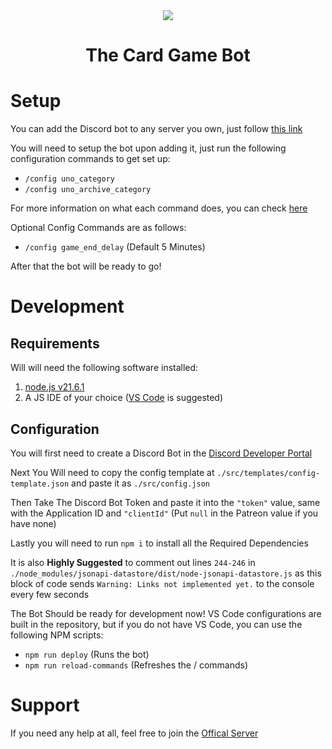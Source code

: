 <center>
<img src="https://cdn.discordapp.com/avatars/1074903898910892043/036a5e747eb563ba7bce9d1c7fa4d3b3.webp"></img>
<h1>The Card Game Bot</h1>
</center>

# Setup
You can add the Discord bot to any server you own, just follow [this link](https://discord.com/oauth2/authorize?client_id=1074903898910892043&permissions=360777583632&scope=bot)

You will need to setup the bot upon adding it, just run the following configuration commands to get set up:
- `/config uno_category`
- `/config uno_archive_category`

For more information on what each command does, you can check [here](https://github.com/JMTNTBANG/The-Card-Game-Bot/wiki/UNO#config-commands)

Optional Config Commands are as follows:
- `/config game_end_delay` (Default 5 Minutes)

After that the bot will be ready to go!

# Development
## Requirements
Will will need the following software installed:
1. [node.js v21.6.1](https://github.com/nvm-sh/nvm?tab=readme-ov-file#installing-and-updating)
2. A JS IDE of your choice ([VS Code](https://code.visualstudio.com/) is suggested)

## Configuration
You will first need to create a Discord Bot in the [Discord Developer Portal](https://discord.com/developers)

Next You Will need to copy the config template at `./src/templates/config-template.json` and paste it as `./src/config.json`

Then Take The Discord Bot Token and paste it into the `"token"` value, same with the Application ID and `"clientId"` (Put `null` in the Patreon value if you have none)

Lastly you will need to run `npm i` to install all the Required Dependencies

It is also **__Highly Suggested__** to comment out lines `244-246` in `./node_modules/jsonapi-datastore/dist/node-jsonapi-datastore.js` as this block of code sends `Warning: Links not implemented yet.` to the console every few seconds

The Bot Should be ready for development now! VS Code configurations are built in the repository, but if you do not have VS Code, you can use the following NPM scripts:
- `npm run deploy` (Runs the bot)
- `npm run reload-commands` (Refreshes the / commands)

# Support
If you need any help at all, feel free to join the [Offical Server](https://discord.gg/Yk5DhefhnX)